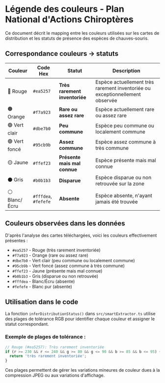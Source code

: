 # Légende des couleurs - Plan National d'Actions Chiroptères

Ce document décrit le mapping entre les couleurs utilisées sur les cartes de distribution et les statuts de présence des espèces de chauves-souris.

## Correspondance couleurs → statuts

| Couleur | Code Hex | Statut | Description |
|---------|----------|--------|-------------|
| 🔴 Rouge | `#ea5257` | **Très rarement inventoriée** | Espèce actuellement très rarement inventoriée ou exceptionnellement observée |
| 🟠 Orange | `#f7a923` | **Rare ou assez rare** | Espèce actuellement rare ou assez rare |
| 🟢 Vert clair | `#dbe7b0` | **Peu commune** | Espèce peu commune ou localement commune |
| 🟢 Vert foncé | `#95cb9b` | **Assez commune** | Espèce assez commune à très commune |
| 🟡 Jaune | `#ffef23` | **Présente mais mal connue** | Espèce présente mais mal connue |
| ⚫ Gris | `#b0b1b3` | **Disparue** | Espèce disparue ou non retrouvée sur la zone |
| ⚪ Blanc/Écru | `#fffdea`, `#fefefe` | **Absente** | Espèce absente, n'ayant jamais été trouvée |

## Couleurs observées dans les données

D'après l'analyse des cartes téléchargées, voici les couleurs effectivement présentes :

- `#ea5257` - Rouge (très rarement inventoriée)
- `#f7a923` - Orange (rare ou assez rare)  
- `#dbe7b0` - Vert clair (peu commune ou localement commune)
- `#95cb9b` - Vert foncé (assez commune à très commune)
- `#ffef23` - Jaune (présente mais mal connue)
- `#b0b1b3` - Gris (disparue ou non retrouvée)
- `#fffdea` - Blanc/Écru (absente)
- `#fefefe` - Blanc pur (absente)

## Utilisation dans le code

La fonction `inferDistributionStatus()` dans `src/smartExtractor.ts` utilise des plages de tolérance RGB pour identifier chaque couleur et assigner le statut correspondant.

### Exemple de plages de tolérance :

```typescript
// Rouge (#ea5257): Très rarement inventoriée
if (r >= 230 && r <= 240 && g >= 80 && g <= 90 && b >= 85 && b <= 95) {
  return 'très rarement inventoriée';
}
```

Ces plages permettent de gérer les variations mineures de couleur dues à la compression JPEG ou aux variations d'affichage.
